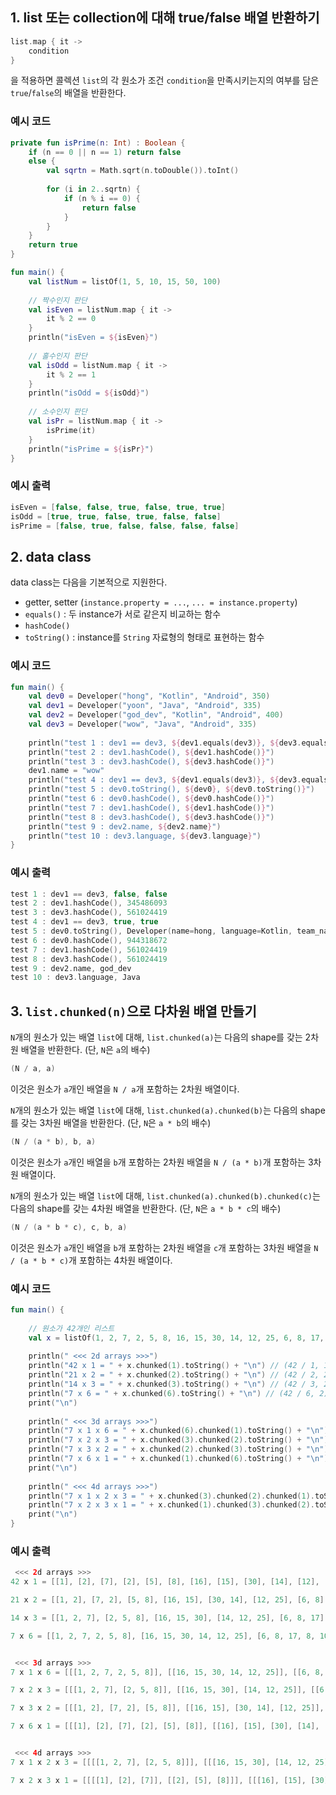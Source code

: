 ## 1. list 또는 collection에 대해 true/false 배열 반환하기
```kotlin
list.map { it ->
    condition
}
```
을 적용하면 콜렉션 ```list```의 각 원소가 조건 ```condition```을 만족시키는지의 여부를 담은 ```true```/```false```의 배열을 반환한다.

### 예시 코드
```kotlin
private fun isPrime(n: Int) : Boolean {
    if (n == 0 || n == 1) return false
    else {
        val sqrtn = Math.sqrt(n.toDouble()).toInt()
        
        for (i in 2..sqrtn) {
            if (n % i == 0) {
                return false
            }
        }
    }
    return true
}

fun main() {
    val listNum = listOf(1, 5, 10, 15, 50, 100)
    
    // 짝수인지 판단
    val isEven = listNum.map { it ->
    	it % 2 == 0
    }
    println("isEven = ${isEven}")
    
    // 홀수인지 판단
    val isOdd = listNum.map { it ->
    	it % 2 == 1
    }
    println("isOdd = ${isOdd}") 
    
    // 소수인지 판단
    val isPr = listNum.map { it ->
    	isPrime(it)
    }
    println("isPrime = ${isPr}")
}
```

### 예시 출력
```kotlin
isEven = [false, false, true, false, true, true]
isOdd = [true, true, false, true, false, false]
isPrime = [false, true, false, false, false, false]
```

## 2. data class
data class는 다음을 기본적으로 지원한다.
* getter, setter (```instance.property = ...```, ```... = instance.property```)
* ```equals()``` : 두 instance가 서로 같은지 비교하는 함수
* ```hashCode()```
* ```toString()``` : instance를 ```String``` 자료형의 형태로 표현하는 함수

### 예시 코드
```kotlin
fun main() {
    val dev0 = Developer("hong", "Kotlin", "Android", 350)
    val dev1 = Developer("yoon", "Java", "Android", 335)
    val dev2 = Developer("god_dev", "Kotlin", "Android", 400)
    val dev3 = Developer("wow", "Java", "Android", 335)
    
    println("test 1 : dev1 == dev3, ${dev1.equals(dev3)}, ${dev3.equals(dev1)}")
    println("test 2 : dev1.hashCode(), ${dev1.hashCode()}")
    println("test 3 : dev3.hashCode(), ${dev3.hashCode()}")
    dev1.name = "wow"
    println("test 4 : dev1 == dev3, ${dev1.equals(dev3)}, ${dev3.equals(dev1)}")
    println("test 5 : dev0.toString(), ${dev0}, ${dev0.toString()}")
    println("test 6 : dev0.hashCode(), ${dev0.hashCode()}")
    println("test 7 : dev1.hashCode(), ${dev1.hashCode()}")
    println("test 8 : dev3.hashCode(), ${dev3.hashCode()}")
    println("test 9 : dev2.name, ${dev2.name}")
    println("test 10 : dev3.language, ${dev3.language}")
}
```

### 예시 출력
```kotlin
test 1 : dev1 == dev3, false, false
test 2 : dev1.hashCode(), 345486093
test 3 : dev3.hashCode(), 561024419
test 4 : dev1 == dev3, true, true
test 5 : dev0.toString(), Developer(name=hong, language=Kotlin, team_name=Android, coding_test_score=350), Developer(name=hong, language=Kotlin, team_name=Android, coding_test_score=350)
test 6 : dev0.hashCode(), 944318672
test 7 : dev1.hashCode(), 561024419
test 8 : dev3.hashCode(), 561024419
test 9 : dev2.name, god_dev
test 10 : dev3.language, Java
```

## 3. ```list.chunked(n)```으로 다차원 배열 만들기
```N```개의 원소가 있는 배열 ```list```에 대해, ```list.chunked(a)```는 다음의 shape를 갖는 2차원 배열을 반환한다. (단, ```N```은 ```a```의 배수)
```kotlin
(N / a, a)
```
이것은 원소가 ```a```개인 배열을 ```N / a```개 포함하는 2차원 배열이다.

```N```개의 원소가 있는 배열 ```list```에 대해, ```list.chunked(a).chunked(b)```는 다음의 shape를 갖는 3차원 배열을 반환한다. (단, ```N```은 ```a * b```의 배수)
```kotlin
(N / (a * b), b, a)
```
이것은 원소가 ```a```개인 배열을 ```b```개 포함하는 2차원 배열을 ```N / (a * b)```개 포함하는 3차원 배열이다.

```N```개의 원소가 있는 배열 ```list```에 대해, ```list.chunked(a).chunked(b).chunked(c)```는 다음의 shape를 갖는 4차원 배열을 반환한다. (단, ```N```은 ```a * b * c```의 배수)
```kotlin
(N / (a * b * c), c, b, a)
```
이것은 원소가 ```a```개인 배열을 ```b```개 포함하는 2차원 배열을 ```c```개 포함하는 3차원 배열을 ```N / (a * b * c)```개 포함하는 4차원 배열이다.

### 예시 코드
```kotlin
fun main() {
    
    // 원소가 42개인 리스트
    val x = listOf(1, 2, 7, 2, 5, 8, 16, 15, 30, 14, 12, 25, 6, 8, 17, 8, 10, 20, 100, 102, 214, 97, 118, 297, 5, 6, 10, 4, 7, 12, 1, 1, 4, 1, 2, 6, 7, 7, 15, 8, 6, 13)
    
    println(" <<< 2d arrays >>>")
    println("42 x 1 = " + x.chunked(1).toString() + "\n") // (42 / 1, 1) = (42, 1)
    println("21 x 2 = " + x.chunked(2).toString() + "\n") // (42 / 2, 2) = (21, 2)
    println("14 x 3 = " + x.chunked(3).toString() + "\n") // (42 / 3, 2) = (14, 3)
    println("7 x 6 = " + x.chunked(6).toString() + "\n") // (42 / 6, 2) = (7, 6)
    print("\n")
    
    println(" <<< 3d arrays >>>")
    println("7 x 1 x 6 = " + x.chunked(6).chunked(1).toString() + "\n") // (42 / (6 * 1), 1, 6) = (7, 1, 6)
    println("7 x 2 x 3 = " + x.chunked(3).chunked(2).toString() + "\n") // (42 / (3 * 2), 2, 3) = (7, 2, 3)
    println("7 x 3 x 2 = " + x.chunked(2).chunked(3).toString() + "\n") // (42 / (2 * 3), 3, 2) = (7, 3, 2)
    println("7 x 6 x 1 = " + x.chunked(1).chunked(6).toString() + "\n") // (42 / (1 * 6), 6, 1) = (7, 6, 1)
    print("\n")
    
    println(" <<< 4d arrays >>>")
    println("7 x 1 x 2 x 3 = " + x.chunked(3).chunked(2).chunked(1).toString() + "\n") // (42 / (3 * 2 * 1), 1, 2, 3) = (7, 1, 2, 3)
    println("7 x 2 x 3 x 1 = " + x.chunked(1).chunked(3).chunked(2).toString() + "\n") // (42 / (1 * 3 * 2), 2, 3, 1) = (7, 2, 3, 1)
    print("\n")
}
```

### 예시 출력
```kotlin
 <<< 2d arrays >>>
42 x 1 = [[1], [2], [7], [2], [5], [8], [16], [15], [30], [14], [12], [25], [6], [8], [17], [8], [10], [20], [100], [102], [214], [97], [118], [297], [5], [6], [10], [4], [7], [12], [1], [1], [4], [1], [2], [6], [7], [7], [15], [8], [6], [13]]

21 x 2 = [[1, 2], [7, 2], [5, 8], [16, 15], [30, 14], [12, 25], [6, 8], [17, 8], [10, 20], [100, 102], [214, 97], [118, 297], [5, 6], [10, 4], [7, 12], [1, 1], [4, 1], [2, 6], [7, 7], [15, 8], [6, 13]]

14 x 3 = [[1, 2, 7], [2, 5, 8], [16, 15, 30], [14, 12, 25], [6, 8, 17], [8, 10, 20], [100, 102, 214], [97, 118, 297], [5, 6, 10], [4, 7, 12], [1, 1, 4], [1, 2, 6], [7, 7, 15], [8, 6, 13]]

7 x 6 = [[1, 2, 7, 2, 5, 8], [16, 15, 30, 14, 12, 25], [6, 8, 17, 8, 10, 20], [100, 102, 214, 97, 118, 297], [5, 6, 10, 4, 7, 12], [1, 1, 4, 1, 2, 6], [7, 7, 15, 8, 6, 13]]


 <<< 3d arrays >>>
7 x 1 x 6 = [[[1, 2, 7, 2, 5, 8]], [[16, 15, 30, 14, 12, 25]], [[6, 8, 17, 8, 10, 20]], [[100, 102, 214, 97, 118, 297]], [[5, 6, 10, 4, 7, 12]], [[1, 1, 4, 1, 2, 6]], [[7, 7, 15, 8, 6, 13]]]

7 x 2 x 3 = [[[1, 2, 7], [2, 5, 8]], [[16, 15, 30], [14, 12, 25]], [[6, 8, 17], [8, 10, 20]], [[100, 102, 214], [97, 118, 297]], [[5, 6, 10], [4, 7, 12]], [[1, 1, 4], [1, 2, 6]], [[7, 7, 15], [8, 6, 13]]]

7 x 3 x 2 = [[[1, 2], [7, 2], [5, 8]], [[16, 15], [30, 14], [12, 25]], [[6, 8], [17, 8], [10, 20]], [[100, 102], [214, 97], [118, 297]], [[5, 6], [10, 4], [7, 12]], [[1, 1], [4, 1], [2, 6]], [[7, 7], [15, 8], [6, 13]]]

7 x 6 x 1 = [[[1], [2], [7], [2], [5], [8]], [[16], [15], [30], [14], [12], [25]], [[6], [8], [17], [8], [10], [20]], [[100], [102], [214], [97], [118], [297]], [[5], [6], [10], [4], [7], [12]], [[1], [1], [4], [1], [2], [6]], [[7], [7], [15], [8], [6], [13]]]


 <<< 4d arrays >>>
7 x 1 x 2 x 3 = [[[[1, 2, 7], [2, 5, 8]]], [[[16, 15, 30], [14, 12, 25]]], [[[6, 8, 17], [8, 10, 20]]], [[[100, 102, 214], [97, 118, 297]]], [[[5, 6, 10], [4, 7, 12]]], [[[1, 1, 4], [1, 2, 6]]], [[[7, 7, 15], [8, 6, 13]]]]

7 x 2 x 3 x 1 = [[[[1], [2], [7]], [[2], [5], [8]]], [[[16], [15], [30]], [[14], [12], [25]]], [[[6], [8], [17]], [[8], [10], [20]]], [[[100], [102], [214]], [[97], [118], [297]]], [[[5], [6], [10]], [[4], [7], [12]]], [[[1], [1], [4]], [[1], [2], [6]]], [[[7], [7], [15]], [[8], [6], [13]]]]
```
